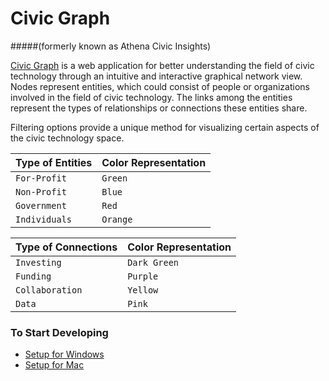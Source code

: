 Civic Graph 
======================

#####(formerly known as Athena Civic Insights)

[Civic Graph](http://civicinsight.azurewebsites.net) is a web application for better understanding the field of civic technology through an intuitive and interactive graphical network view. Nodes represent entities, which could consist of people or organizations involved in the field of civic technology. The links among the entities represent the types of relationships or connections these entities share.

Filtering options provide a unique method for visualizing certain aspects of the civic technology space.

|Type of Entities | Color Representation
|----------------|-----------------
|`For-Profit`|`Green`
|`Non-Profit`|`Blue`
|`Government`|`Red`
|`Individuals`|`Orange`

|Type of Connections | Color Representation
|----------------|-----------------
|`Investing`|`Dark Green`
|`Funding`|`Purple`
|`Collaboration`|`Yellow`
|`Data`|`Pink`

### To Start Developing
   * [Setup for Windows](https://github.com/microsoftny/civic-graph/wiki/Getting-Started---Windows)
   * [Setup for Mac](https://github.com/microsoftny/civic-graph/wiki/Getting-Started---Windows)
